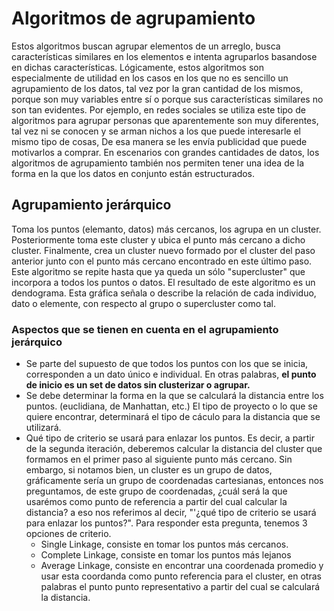 # Algoritmos de agrupamiento

Estos algoritmos buscan agrupar elementos de un arreglo, busca características similares en los elementos e intenta agruparlos basandose en dichas características.
Lógicamente, estos algoritmos son especialmente de utilidad en los casos en los que no es sencillo un agrupamiento de los datos, tal vez por la gran cantidad de los mismos, porque son muy variables entre sí o porque sus características similares no son tan evidentes.
Por ejemplo, en redes sociales se utiliza este tipo de algoritmos para agrupar personas que aparentemente son muy diferentes, tal vez ni se conocen y se arman nichos a los que puede interesarle el mismo tipo de cosas, De esa manera se les envía publicidad que puede motivarlos a comprar. 
En escenarios con grandes cantidades de datos, los algoritmos de agrupamiento también nos permiten tener una idea de la forma en la que los datos en conjunto están estructurados.
## Agrupamiento jerárquico
Toma los puntos (elemanto, datos) más cercanos, los agrupa en un cluster. Posteriormente toma este cluster y ubica el punto más cercano a dicho cluster. Finalmente, crea un cluster nuevo formado por el cluster del paso anterior junto con el punto más cercano encontrado en este último paso. Este algoritmo se repite hasta que ya queda un sólo "supercluster" que incorpora a todos los puntos o datos.
El resultado de este algoritmo es un dendograma. Esta gráfica señala o describe la relación de cada individuo, dato o elemente, con respecto al grupo o supercluster como tal.

### Aspectos que se tienen en cuenta en el agrupamiento jerárquico

 - Se parte del supuesto de que todos los puntos con los que se inicia, corresponden a un dato único e individual. En otras palabras, **el punto de inicio es un set de datos sin clusterizar o agrupar.**
 - Se debe determinar la forma en la que se calculará la distancia entre los puntos. (euclidiana, de Manhattan, etc.) El tipo de proyecto o lo que se quiere encontrar, determinará el tipo de cáculo para la distancia que se utilizará.
 - Qué tipo de criterio se usará para enlazar los puntos. Es decir, a partir de la segunda iteración, deberemos calcular la distancia del cluster que formamos en el primer paso al siguiente punto más cercano. Sin embargo, si notamos bien, un cluster es un grupo de datos, gráficamente sería un grupo de coordenadas cartesianas, entonces nos preguntamos, de este grupo de coordenadas, ¿cuál será la que usarémos como punto de referencia a partir del cual calcular la distancia? a eso nos referimos al decir, "'¿qué tipo de criterio se usará para enlazar los puntos?". Para responder esta pregunta, tenemos 3 opciones de criterio.
	 - Single Linkage, consiste en tomar los puntos más cercanos.
	 - Complete Linkage, consiste en tomar los puntos más lejanos
	 - Average Linkage, consiste en encontrar una coordenada promedio y usar esta coordanda como punto referencia para el cluster, en otras palabras el punto punto representativo a partir del cual se calculará la distancia.

<!--stackedit_data:
eyJoaXN0b3J5IjpbOTQyNjQ5OTA2LDczNzYzNDgzMV19
-->